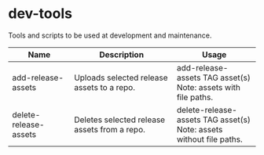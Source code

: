 # dev-tools
Tools and scripts to be used at development and maintenance.

Name | Description | Usage
---- | ------- | ------
add-release-assets | Uploads selected release assets to a repo. | add-release-assets TAG asset(s)<br>Note: assets with file paths.
delete-release-assets | Deletes selected release assets from a repo. | delete-release-assets TAG asset(s)<br>Note: assets without file paths.

